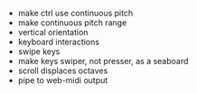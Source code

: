 * make ctrl use continuous pitch
* make continuous pitch range
* vertical orientation
* keyboard interactions
* swipe keys
* make keys swiper, not presser, as a seaboard
* scroll displaces octaves
* pipe to web-midi output